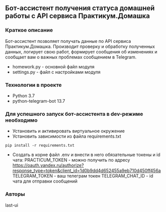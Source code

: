 ## Бот-ассистент получения статуса домашней работы с API сервиса Практикум.Домашка

### Краткое описание
Бот-ассистент позволяет получать данные по API сервиса Практикум.Домашка. Производит проверку и обработку полученных
данных, логирует свою работ, формирует сообщения об изменениях и сообщает вам о важных проблемах сообщением в Telegram.
- homework.py - основной файл модуля
- settings.py - файл с настройками модуля

### Технологии в проекте
- Python 3.7
- python-telegram-bot 13.7
### Для успешного запуск бот-ассистента в dev-режиме необходимо

- Установить и активировать виртуальное окружение
- Установить зависимости из файла requirements.txt

```
pip install -r requirements.txt
``` 

- Создать в корне файл .env и внести в него обязательные токены и id чата:
PRACTICUM_TOKEN - можно получить по адресу https://oauth.yandex.ru/authorize?response_type=token&client_id=1d0b9dd4d652455a9eb710d450ff456a
TELEGRAM_TOKEN - ваш телеграм токен
TELEGRAM_CHAT_ID - id чата для отправки сообщений

### Авторы

last-ui